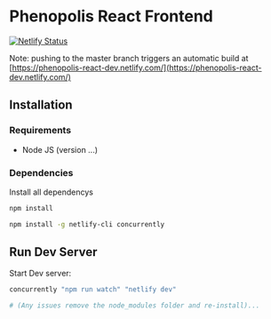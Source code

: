 # Phenopolis React Frontend

[![Netlify Status](https://api.netlify.com/api/v1/badges/b51ae4bc-d393-4f78-8303-0ec6ee4f2825/deploy-status)](https://app.netlify.com/sites/phenopolis-react-dev/deploys)


Note: pushing to the master branch triggers an automatic build at
[https://phenopolis-react-dev.netlify.com/](https://phenopolis-react-dev.netlify.com/)

## Installation

### Requirements

- Node JS (version ...)

### Dependencies

Install all dependencys

```bash
npm install

npm install -g netlify-cli concurrently
```

## Run Dev Server

Start Dev server:

```bash
concurrently "npm run watch" "netlify dev"

# (Any issues remove the node_modules folder and re-install)...
```
